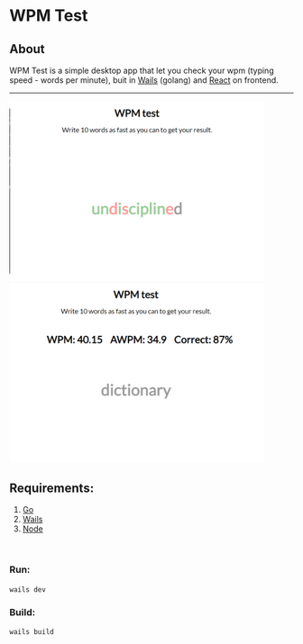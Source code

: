 # WPM Test

## About

WPM Test is a simple desktop app that let you check your wpm (typing speed - words per minute), 
buit in [Wails](https://wails.io/) (golang) and [React](https://en.reactjs.org/) on frontend.
***
<img src="screenshots/Screenshot_1.png" alt="drawing" width="450"/>
<img src="screenshots/Screenshot_2.png" alt="drawing" width="450"/>

<br/>

## Requirements:
1. [Go](https://go.dev/)
2. [Wails](https://wails.io/)
3. [Node](https://nodejs.org/en/)

<br/>

### Run:

```
wails dev 
```

### Build:

```
wails build
```
